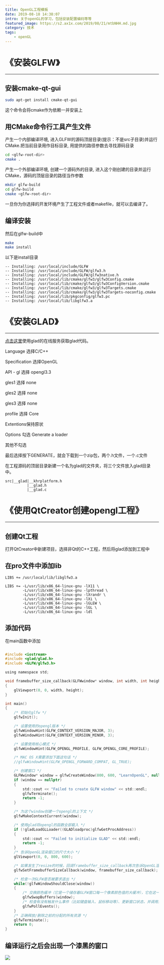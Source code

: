 ```yaml
---
title: OpenGL工程模板
date: 2019-08-18 14:38:07
intro: 关于openGL的学习，包括安装配置编码等等
featured_image: https://s2.ax1x.com/2019/08/21/mtbNHH.md.jpg
category: 技术
tags: 
    - openGL
---
```

# 《安装GLFW》
***
## 安装cmake-qt-gui
```bash
sudo apt-get install cmake-qt-gui
```
这个命令会将cmake作为依赖一并安装上

## 用CMake命令行工具产生文件
产生一个内部编译环境, 进入GLFW的源码顶层目录(提示：不是src子目录)并运行CMake.把当前目录用作目标目录, 用提供的路径参数去寻找源码目录
```bash
cd <glfw-root-dir>
cmake .
```
产生一个外部编译环境, 创建一个源码外的目录, 进入这个刚创建的目录并运行CMake，源码的顶层目录的路径当作参数
```bash
mkdir glfw-build
cd glfw-build
cmake <glfw-root-dir>
```
一旦你为你选择的开发环境产生了工程文件或者makefile，就可以去编译了。

## 编译安装
然后在glfw-build中
```bash
make
make install
```

以下是install目录
```
-- Installing: /usr/local/include/GLFW
-- Installing: /usr/local/include/GLFW/glfw3.h
-- Installing: /usr/local/include/GLFW/glfw3native.h
-- Installing: /usr/local/lib/cmake/glfw3/glfw3Config.cmake
-- Installing: /usr/local/lib/cmake/glfw3/glfw3ConfigVersion.cmake
-- Installing: /usr/local/lib/cmake/glfw3/glfw3Targets.cmake
-- Installing: /usr/local/lib/cmake/glfw3/glfw3Targets-noconfig.cmake
-- Installing: /usr/local/lib/pkgconfig/glfw3.pc
-- Installing: /usr/local/lib/libglfw3.a
```

# 《安装GLAD》
***
[点击这里]( https://glad.dav1d.de/)使用glad的在线服务获取glad代码。

Language 选择C/C++

Specification 选择OpenGL

API - gl 选择 opengl3.3

gles1 选择 none

gles2 选择 none

gles3 选择 none

profile 选择 Core

Extentions保持原状

Options 勾选 Generate a loader

其他不勾选

最后选择按下GENERATE，就会下载到一个zip包，两个.h文件，一个.c文件

在工程源码的顶层目录新建一个名为glad的文件夹，将三个文件放入glad目录中。
```
src|__glad|__khrplatform.h
          |__glad.h
          |__glad.c
```

# 《使用QtCreator创建opengl工程》
***
## 创建Qt工程

打开QtCreator中新建项目，选择非Qt的C++工程，然后将glad添加到工程中

## 在pro文件中添加lib
```
LIBS += /usr/local/lib/libglfw3.a

LIBS += -L/usr/lib/x86_64-linux-gnu -lX11 \
		-L/usr/lib/x86_64-linux-gnu -lpthread \
		-L/usr/lib/x86_64-linux-gnu -lXrandr \
		-L/usr/lib/x86_64-linux-gnu -lXi \
		-L/usr/lib/x86_64-linux-gnu -lGLEW \
		-L/usr/lib/x86_64-linux-gnu -lGL \
		-L/usr/lib/x86_64-linux-gnu -ldl
```
## 添加代码

在main函数中添加
```c

#include <iostream>
#include <glad/glad.h>
#include <GLFW/glfw3.h>

using namespace std;

void framebuffer_size_callback(GLFWwindow* window, int width, int height)
{
	glViewport(0, 0, width, height);
}

int main()
{
	/* 初始化glfw */
	glfwInit();

	/* 设置使用的opengl版本 */
	glfwWindowHint(GLFW_CONTEXT_VERSION_MAJOR, 3);
	glfwWindowHint(GLFW_CONTEXT_VERSION_MINOR, 3);

	/* 设置使用核心模式 */
	glfwWindowHint(GLFW_OPENGL_PROFILE, GLFW_OPENGL_CORE_PROFILE);

	/* MAC OS X需要添加下面这句话 */
	//glfwWindowHint(GLFW_OPENGL_FORWARD_COMPAT, GL_TRUE);

	/* 创建窗口 */
	GLFWwindow* window = glfwCreateWindow(800, 600, "LearnOpenGL", nullptr, nullptr);
	if (window == nullptr)
	{
		std::cout << "Failed to create GLFW window" << std::endl;
		glfwTerminate();
		return -1;
	}

	/* 为这个window创建一个opengl的上下文 */
	glfwMakeContextCurrent(window);

	/* 使用glad将opengl的函数全部载入 */
	if (!gladLoadGLLoader((GLADloadproc)glfwGetProcAddress))
	{
		std::cout << "Failed to initialize GLAD" << std::endl;
		return -1;
	}
	/* 告诉OpenGL渲染窗口的尺寸大小 */
	glViewport(0, 0, 800, 600);

	/* 如果发生了resize的时候，回调framebuffer_size_callback再次告诉OpenGL渲染窗口的尺寸大小 */
	glfwSetFramebufferSizeCallback(window, framebuffer_size_callback);

	/* 检查一次GLFW是否被要求退出 */
	while(!glfwWindowShouldClose(window))
	{
		/* 交换颜色缓冲（它是一个储存着GLFW窗口每一个像素颜色值的大缓冲），它在这一迭代中被用来绘制，并且将会作为输出显示在屏幕上。 */
		glfwSwapBuffers(window);
		/* 检查有没有触发什么事件（比如键盘输入、鼠标移动等）、更新窗口状态，并调用对应的回调函数 */
		glfwPollEvents();
	}
	/* 正确释放/删除之前的分配的所有资源 */
	glfwTerminate();
	return 0;
}
```

## 编译运行之后会出现一个漆黑的窗口

<img src="https://s2.ax1x.com/2019/08/18/mMLZ9J.md.png" class="img-shadow" />

